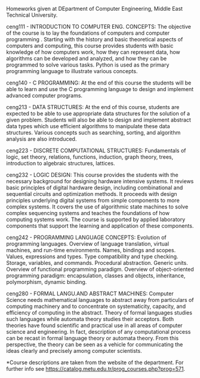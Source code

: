 Homeworks given at DEpartment of Computer Engineering, Middle East Technical University.

ceng111 - INTRODUCTION TO COMPUTER ENG. CONCEPTS:
The objective of the course is to lay the foundations of computers and computer programming . Starting with the history and basic theoretical aspects of computers and computing, this course provides students with basic knowledge of how computers work, how they can represent data, how algorithms can be developed and analyzed, and how they can be programmed to solve various tasks. Python is used as the primary programming language to illustrate various concepts.
  
ceng140 - C PROGRAMMING:
At the end of this course the students will be able to learn and use the C programming language to design and implement advanced computer programs.
  
ceng213 - DATA STRUCTURES:
At the end of this course, students are expected to be able to use appropriate data structures for the solution of a given problem. Students will also be able to design and implement abstract data types which use efficient algorithms to manipulate these data structures. Various concepts such as searching, sorting, and algorithm analysis are also introduced.
  
ceng223 - DISCRETE COMPUTATIONAL STRUCTURES:
Fundamentals of logic, set theory, relations, functions, induction, graph theory, trees, introduction to algebraic structures, lattices.

ceng232 - LOGIC DESIGN:
This course provides the students with the necessary background for designing hardware intensive systems. It reviews basic principles of digital hardware design, including combinational and sequential circuits and optimization methods. It proceeds with design principles underlying digital systems from simple components to more complex systems. It covers the use of algorithmic state machines to solve complex sequencing systems and teaches the foundations of how computing systems work. The course is supported by applied laboratory components that support the learning and application of these components.

ceng242 - PROGRAMMING LANGUAGE CONCEPTS:
Evolution of programming languages. Overview of language translation, virtual machines, and run-time environments. Names, bindings and scopes. Values, expressions and types. Type compatibility and type checking. Storage, variables, and commands. Procedural abstraction. Generic units. Overview of functional programming paradigm. Overview of object-oriented programming paradigm: encapsulation, classes and objects, inheritance, polymorphism, dynamic binding.

ceng280 - FORMAL LANGU.AND ABSTRACT MACHINES:
Computer Science needs mathematical languages to abstract away from particulars of computing machinery and to concentrate on systematicity, capacity, and efficiency of computing in the abstract. Theory of formal languages studies such languages while automata theory studies their acceptors. Both theories have found scientific and practical use in all areas of computer science and engineering. In fact, description of any computational process can be recast in formal language theory or automata theory. From this perspective, the theory can be seen as a vehicle for communicating the ideas clearly and precisely among computer scientists.

*Course descriptions are taken from the website of the department. For further info see https://catalog.metu.edu.tr/prog_courses.php?prog=571.
